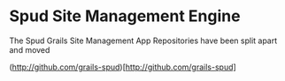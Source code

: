 Spud Site Management Engine
===============================

The Spud Grails Site Management App Repositories have been split apart and moved

(http://github.com/grails-spud)[http://github.com/grails-spud]
